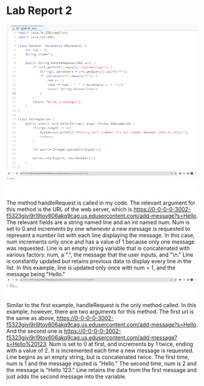 # **Lab Report 2**
![code](stringserver.png)
![message1](message1.png)
The method handleRequest is called in my code. The relevant argument for this method is the URL of the web server, which is https://0-0-0-0-3002-f5323givi9rl9tov606akq9cag.us.edusercontent.com/add-message?s=Hello. The relevant fields are a string named line and an int named num. Num is set to 0 and increments by one whenever a new message is requested to represent a number list with each line displaying the message. In this case, num increments only once and has a value of 1 because only one message was requested. Line is an empty string variable that is concatenated with various factors: num, a ".", the message that the user inputs, and "\n." Line is constantly updated but retains previous data to display every line in the list. In this example, line is updated only once with num = 1, and the message being "Hello." 
![message2](message2.png)
Similar to the first example, handleRequest is the only method called. In this example, however, there are two arguments for this method. The first url is the same as above, https://0-0-0-0-3002-f5323givi9rl9tov606akq9cag.us.edusercontent.com/add-message?s=Hello. And the second one is https://0-0-0-0-3002-f5323givi9rl9tov606akq9cag.us.edusercontent.com/add-message?s=Hello%20123. Num is set to 0 at first, and increments by 1 twice, ending with a value of 2. It is incremented each time a new message is requested. Line begins as an empty string, but is concatenated twice. The first time, num is 1 and the message inputed is "Hello." The second time, num is 2 and the message is "Hello 123." Line retains the data from the first message and just adds the second message into the variable. 
